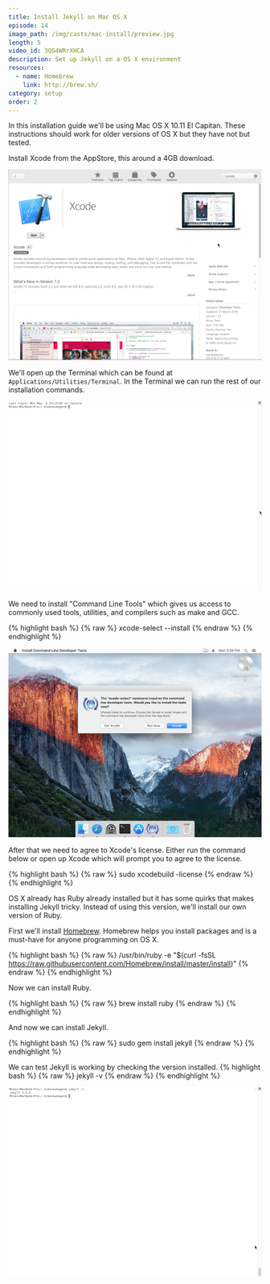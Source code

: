 ```yaml
---
title: Install Jekyll on Mac OS X
episode: 14
image_path: /img/casts/mac-install/preview.jpg
length: 5
video_id: 3QG4WRrXHCA
description: Set up Jekyll on a OS X environment
resources:
  - name: Homebrew
    link: http://brew.sh/
category: setup
order: 2
---
```

In this installation guide we'll be using Mac OS X 10.11 El Capitan. These instructions should work for older versions of OS X but they have not but tested.

Install Xcode from the AppStore, this around a 4GB download.

![Xcode](/img/casts/mac-install/xcode.png)

We'll open up the Terminal which can be found at `Applications/Utilities/Terminal`. In the Terminal we can run the rest of our installation commands.

![Terminal](/img/casts/mac-install/terminal.png)

We need to install "Command Line Tools" which gives us access to commonly used tools, utilities, and compilers such as make and GCC.

{% highlight bash %}
{% raw %}
xcode-select --install
{% endraw %}
{% endhighlight %}

![Command Line Tools](/img/casts/mac-install/xcode-select.png)

After that we need to agree to Xcode's license. Either run the command below or open up Xcode which will prompt you to agree to the license.

{% highlight bash %}
{% raw %}
sudo xcodebuild -license
{% endraw %}
{% endhighlight %}

OS X already has Ruby already installed but it has some quirks that makes installing Jekyll tricky. Instead of using this version, we'll install our own version of Ruby.

First we'll install [Homebrew](http://brew.sh/). Homebrew helps you install packages and is a must-have for anyone programming on OS X.

{% highlight bash %}
{% raw %}
/usr/bin/ruby -e "$(curl -fsSL https://raw.githubusercontent.com/Homebrew/install/master/install)"
{% endraw %}
{% endhighlight %}

Now we can install Ruby.

{% highlight bash %}
{% raw %}
brew install ruby
{% endraw %}
{% endhighlight %}

And now we can install Jekyll.

{% highlight bash %}
{% raw %}
sudo gem install jekyll
{% endraw %}
{% endhighlight %}

We can test Jekyll is working by checking the version installed.
{% highlight bash %}
{% raw %}
jekyll -v
{% endraw %}
{% endhighlight %}

![Version](/img/casts/mac-install/version.png)
